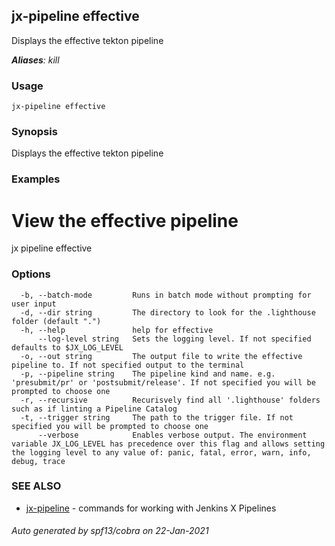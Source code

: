 ## jx-pipeline effective

Displays the effective tekton pipeline

***Aliases**: kill*

### Usage

```
jx-pipeline effective
```

### Synopsis

Displays the effective tekton pipeline

### Examples

  # View the effective pipeline
  jx pipeline effective

### Options

```
  -b, --batch-mode         Runs in batch mode without prompting for user input
  -d, --dir string         The directory to look for the .lighthouse folder (default ".")
  -h, --help               help for effective
      --log-level string   Sets the logging level. If not specified defaults to $JX_LOG_LEVEL
  -o, --out string         The output file to write the effective pipeline to. If not specified output to the terminal
  -p, --pipeline string    The pipeline kind and name. e.g. 'presubmit/pr' or 'postsubmit/release'. If not specified you will be prompted to choose one
  -r, --recursive          Recurisvely find all '.lighthouse' folders such as if linting a Pipeline Catalog
  -t, --trigger string     The path to the trigger file. If not specified you will be prompted to choose one
      --verbose            Enables verbose output. The environment variable JX_LOG_LEVEL has precedence over this flag and allows setting the logging level to any value of: panic, fatal, error, warn, info, debug, trace
```

### SEE ALSO

* [jx-pipeline](jx-pipeline.md)	 - commands for working with Jenkins X Pipelines

###### Auto generated by spf13/cobra on 22-Jan-2021
